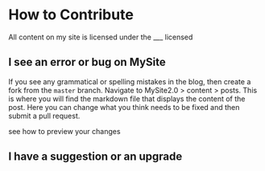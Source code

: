 # How to Contribute

All content on my site is licensed under the ___ licensed

## I see an error or bug on MySite

If you see any grammatical or spelling mistakes in the blog, then create a fork from the `master` branch. Navigate to MySite2.0 > content > posts. This is where you will find the markdown file that displays the content of the post. Here you can change what you think needs to be fixed and then submit a pull request.

see how to preview your changes


## I have a suggestion or an upgrade

